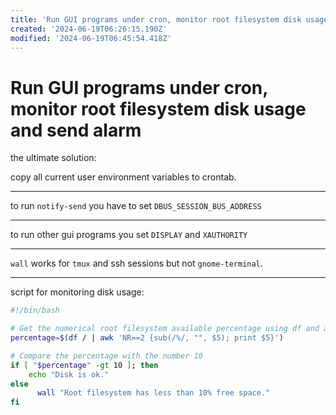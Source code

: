```yaml
---
title: 'Run GUI programs under cron, monitor root filesystem disk usage and send alarm'
created: '2024-06-19T06:26:15.190Z'
modified: '2024-06-19T06:45:54.418Z'
---
```


# Run GUI programs under cron, monitor root filesystem disk usage and send alarm

the ultimate solution:

copy all current user environment variables to crontab.

---

to run `notify-send` you have to set `DBUS_SESSION_BUS_ADDRESS`

---

to run other gui programs you set `DISPLAY` and `XAUTHORITY`

---

`wall` works for `tmux` and ssh sessions but not `gnome-terminal`. 

---

script for monitoring disk usage:

```bash
#!/bin/bash

# Get the numerical root filesystem available percentage using df and awk
percentage=$(df / | awk 'NR==2 {sub(/%/, "", $5); print $5}')

# Compare the percentage with the number 10
if [ "$percentage" -gt 10 ]; then
    echo "Disk is ok."
else
	  wall "Root filesystem has less than 10% free space."
fi
```

